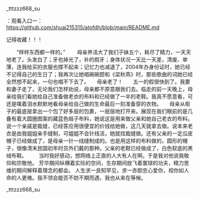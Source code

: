 _tttzzz668_su

：观看入口一：https://github.com/shuai215315/atofdh/blob/main/README.md


记得收藏！！！



　　“样样东西都一样的。”
　　母亲养活大了我们子妹五个，耗尽了精力，一天天地老了。头发白了；牙也掉光了，补的假牙；身体状况一天比一天差，清廋、单薄，连我给买的衣服也撑不起来；记忆力也减退了，2004年办身份证时，她已经不记得自己的生日了；我再次让她唱碗碗腔和《梁秋燕》时，那些歌曲的词她已经全然想不起来，一句也唱不下去了。　　母亲老了！　　五一的假很快到了。我要和妻子走了，无论我们怎样劝说，母亲都不原意跟我们去。临走的前一天晚上，母亲给我们看她给自己准备做老衣的布料和已经做了一半的老鞋。我真不愿意看，可还是噙着泪水默默地看母亲给自己做的生命最后一刻准备穿的衣物。　　母亲从柜子的最底层拿出一个包了好多层的包裹，一层层地打开来。展现在我们眼前的是几叠有着大圆圈图案的藏蓝色缎子布料，她说这是用来做父亲和她自己老衣的布料。说一个亲戚是裁缝，已经答应用很便宜的价钱给她做，这几天就拿去做。说本来老衣是由我姐姐亲手缝制，可姐姐不会针线活，她就找裁缝做。还有父亲的一定瓜皮帽子已经做成了，是母亲一针一线缝制成的。也是用这样的布料做的，圆形的帽子，很像清末民国初年时员外们戴的那种。父亲的老鞋已经做成了，白色软底的黑绒布鞋。
　　当时我好感动，想网络上正直的人大有人在啊。于是我对他说我敬仰和宗敬他。
芳华期间纵横着实际的空间，生存期间放飞着寰球的功夫，精力思维的期间解释着理念的都会。
人生求一良知罕见，求一赤胆忠心爱你，视你如人命的人更难。我不领会能否不妨不期而遇，我也从来在等候。







_tttzzz668_su
